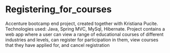 # Registering_for_courses
Accenture bootcamp end project, created together with Kristiana Pucite. Technologies used: Java, Spring MVC, MySql, Hibernate. Project contains a web app where a user can view a range of educational courses of different industries and levels, can register for participation in them, view courses that they have applied for, and cancel registration
